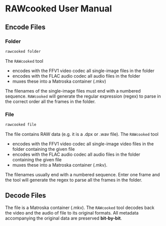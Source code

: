 # RAWcooked User Manual

## Encode Files

### Folder

```sh
rawcooked folder
```

The `RAWcooked` tool

- encodes with the FFV1 video codec all single-image files in the folder
- encodes with the FLAC audio codec all audio files in the folder
- muxes these into a Matroska container (.mkv)

The filenames of the single-image files must end with a numbered sequence. `RAWcooked` will generate the regular expression (regex) to parse in the correct order all the frames in the folder.

### File

```sh
rawcooked file
```

The file contains RAW data (e.g. it is a .dpx or .wav file). The `RAWcooked` tool

- encodes with the FFV1 video codec all single-image video files in the folder containing the given file
- encodes with the FLAC audio codec all audio files in the folder containing the given file
- muxes these into a Matroska container (.mkv).

The filenames usually end with a numbered sequence. Enter one frame and the tool will generate the regex to parse all the frames in the folder.

## Decode Files

The file is a Matroska container (.mkv). The `RAWcooked` tool decodes back the video and the audio of file to its original formats.  All metadata accompanying the original data are preserved **bit-by-bit**.
